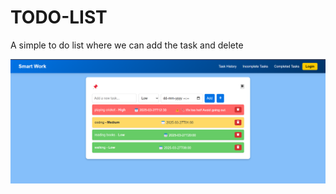 # TODO-LIST
A simple to do list where we can add the task and delete 

![TODO-LIST Screenshot](https://github.com/megavathshravani/TODO-LIST/raw/c53a19b490757b3d18c7f1ee06dfdaee0efd11b0/Screenshot%202025-03-26%20171540.png)
